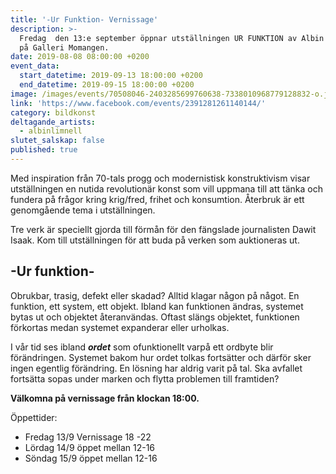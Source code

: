 ```yaml
---
title: '-Ur Funktion- Vernissage'
description: >-
  Fredag  den 13:e september öppnar utställningen UR FUNKTION av Albin Limnell
  på Galleri Momangen.
date: 2019-08-08 08:00:00 +0200
event_data:
  start_datetime: 2019-09-13 18:00:00 +0200
  end_datetime: 2019-09-15 18:00:00 +0200
image: /images/events/70508046-2403285699760638-7338010968779128832-o.jpg
link: 'https://www.facebook.com/events/2391281261140144/'
category: bildkonst
deltagande_artists:
  - albinlimnell
slutet_salskap: false
published: true
---
```


Med inspiration fr&aring;n 70-tals progg och modernistisk konstruktivism visar utst&auml;llningen en nutida revolution&auml;r konst som vill uppmana till att t&auml;nka och fundera p&aring; fr&aring;gor kring krig/fred, frihet och konsumtion. &Aring;terbruk &auml;r ett genomg&aring;ende tema i utst&auml;llningen.&nbsp;

Tre verk &auml;r speciellt gjorda till förm&aring;n för den f&auml;ngslade journalisten Dawit Isaak. Kom till utst&auml;llningen för att buda p&aring; verken som auktioneras ut.&nbsp;&nbsp;

## \-Ur funktion- &nbsp;

Obrukbar, trasig, defekt eller skadad? Alltid klagar n&aring;gon p&aring; n&aring;got. En funktion, ett system, ett objekt. Ibland kan funktionen &auml;ndras, systemet bytas ut och objektet &aring;teranv&auml;ndas. Oftast sl&auml;ngs objektet, funktionen förkortas medan systemet expanderar eller urholkas.

I v&aring;r tid ses ibland ***ordet*** som ofunktionellt varp&aring; ett ordbyte blir för&auml;ndringen. Systemet bakom hur ordet tolkas forts&auml;tter och d&auml;rför sker ingen egentlig för&auml;ndring. En lösning har aldrig varit p&aring; tal. Ska avfallet forts&auml;tta sopas under marken och flytta problemen till framtiden? &nbsp;&nbsp;

**V&auml;lkomna p&aring; vernissage fr&aring;n klockan 18:00.**

Öppettider:

* Fredag 13/9 Vernissage 18 -22
* Lördag 14/9 öppet mellan 12-16
* Söndag 15/9 öppet mellan 12-16